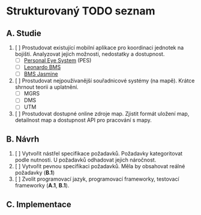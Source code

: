 # Strukturovaný TODO seznam
## A. Studie
1. [ ] Prostudovat existující mobilní aplikace pro koordinaci jednotek na bojišti. Analyzovat jejich možnosti, nedostatky a dostupnost.
    - [ ] [Personal Eye System](https://milsistemika.com/products-services/command-control/pes-personal-eye-system/) (PES)
    - [ ] [Leonardo BMS](https://www.leonardodrs.com/what-we-do/products-and-services/battle-management-systems/)
    - [ ] [BMS Jasmine](https://www.teldat.com.pl/en/offer/products/systems/167-bms-jasmine.html)
2. [ ] Prostudovat nejpoužívanější souřadnicové systémy (na mapě). Krátce shrnout teorii a uplatnění.
    - [ ] MGRS
    - [ ] DMS
    - [ ] UTM
3. [ ] Prostudovat dostupné online zdroje map. Zjistit formát uložení map, detailnost map a dostupnost API pro pracování s mapy.

## B. Návrh
1. [ ] Vytvořit nástřel specifikace požadavků. Požadavky kategoritovat podle nutnosti. U požadavků odhadovat jejich náročnost.
2. [ ] Vytvořit pevnou specifikaci požadavků. Měla by obsahovat reálné požadavky (__B.1__)
3. [ ] Zvolit programovací jazyk, programovací frameworky, testovací frameworky (__A.1__, __B.1__).

## C. Implementace
